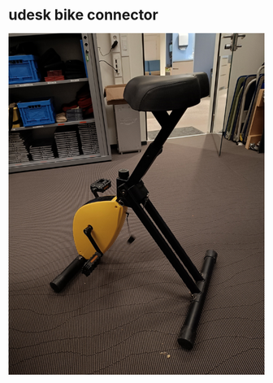 # udesk bike connector

![desk_bike](https://github.com/bcbergmanuu/bike-ble-connect/blob/master/assets/deskbike-c.jpg?raw=true)
